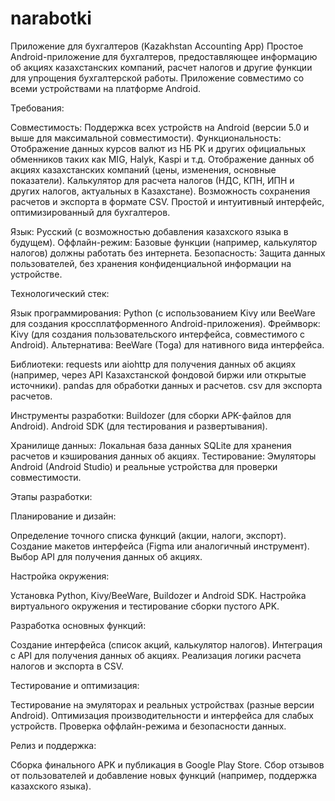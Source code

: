 # narabotki
Приложение для бухгалтеров (Kazakhstan Accounting App)
Простое Android-приложение для бухгалтеров, предоставляющее информацию об акциях казахстанских компаний, расчет налогов и другие функции для упрощения бухгалтерской работы. Приложение совместимо со всеми устройствами на платформе Android.

Требования:

Совместимость: Поддержка всех устройств на Android (версии 5.0 и выше для максимальной совместимости).
Функциональность:
Отображение данных курсов валют из НБ РК и других официальных обменников таких как MIG, Halyk, Kaspi и т.д.
Отображение данных об акциях казахстанских компаний (цены, изменения, основные показатели).
Калькулятор для расчета налогов (НДС, КПН, ИПН и других налогов, актуальных в Казахстане).
Возможность сохранения расчетов и экспорта в формате CSV.
Простой и интуитивный интерфейс, оптимизированный для бухгалтеров.


Язык: Русский (с возможностью добавления казахского языка в будущем).
Оффлайн-режим: Базовые функции (например, калькулятор налогов) должны работать без интернета.
Безопасность: Защита данных пользователей, без хранения конфиденциальной информации на устройстве.

Технологический стек:

Язык программирования: Python (с использованием Kivy или BeeWare для создания кроссплатформенного Android-приложения).
Фреймворк:
Kivy (для создания пользовательского интерфейса, совместимого с Android).
Альтернатива: BeeWare (Toga) для нативного вида интерфейса.


Библиотеки:
requests или aiohttp для получения данных об акциях (например, через API Казахстанской фондовой биржи или открытые источники).
pandas для обработки данных и расчетов.
csv для экспорта расчетов.


Инструменты разработки:
Buildozer (для сборки APK-файлов для Android).
Android SDK (для тестирования и развертывания).


Хранилище данных: Локальная база данных SQLite для хранения расчетов и кэширования данных об акциях.
Тестирование: Эмуляторы Android (Android Studio) и реальные устройства для проверки совместимости.

Этапы разработки:

Планирование и дизайн:

Определение точного списка функций (акции, налоги, экспорт).
Создание макетов интерфейса (Figma или аналогичный инструмент).
Выбор API для получения данных об акциях.
        

Настройка окружения:

Установка Python, Kivy/BeeWare, Buildozer и Android SDK.
Настройка виртуального окружения и тестирование сборки пустого APK.


Разработка основных функций:

Создание интерфейса (список акций, калькулятор налогов).
Интеграция с API для получения данных об акциях.
Реализация логики расчета налогов и экспорта в CSV.


Тестирование и оптимизация:

Тестирование на эмуляторах и реальных устройствах (разные версии Android).
Оптимизация производительности и интерфейса для слабых устройств.
Проверка оффлайн-режима и безопасности данных.


Релиз и поддержка:

Сборка финального APK и публикация в Google Play Store.
Сбор отзывов от пользователей и добавление новых функций (например, поддержка казахского языка).
